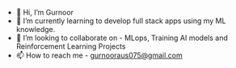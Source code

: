- 👋 Hi, I’m Gurnoor 
- 🌱 I’m currently learning to develop full stack apps using my ML knowledge.
- 💞️ I’m looking to collaborate on - MLops, Training AI models and Reinforcement Learning Projects
- 📫 How to reach me - gurnooraus075@gmail.com

<!---
gurnoorsinghmalhotra/gurnoorsinghmalhotra is a ✨ special ✨ repository because its `README.md` (this file) appears on your GitHub profile.
You can click the Preview link to take a look at your changes.
--->
